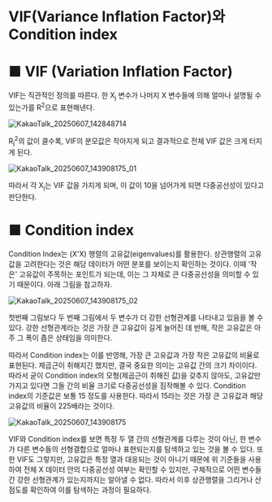 # VIF(Variance Inflation Factor)와 Condition index

# ■ VIF (Variation Inflation Factor)

VIF는 직관적인 정의를 따른다. 한 X<sub>j</sub> 변수가 나머지 X 변수들에 의해 얼마나 설명될 수 있는가를 R<sup>2</sup>으로 표현해낸다.

![KakaoTalk_20250607_142848714](https://github.com/user-attachments/assets/de729f48-15bd-4da2-ae6c-5d74335e271f)

R<sub>j</sub><sup>2</sup>의 값이 클수록, VIF의 분모값은 작아지게 되고 결과적으로 전체 VIF 값은 크게 터지게 된다.

![KakaoTalk_20250607_143908175_01](https://github.com/user-attachments/assets/ee4253d6-9dc2-409d-b3e0-dbd6efa9cd87)

따라서 각 X<sub>j</sub>는 VIF 값을 가지게 되며, 이 값이 10을 넘어가게 되면 다중공선성이 있다고 판단한다. 

# ■ Condition index

Condition Index는 (X'X) 행렬의 고유값(eigenvalues)를 활용한다. 상관행렬의 고유값을 고려한다는 것은 해당 데이터가 어떤 분포를 보이는지 확인하는 것이다.
이때 '작은' 고유값이 주목하는 포인트가 되는데, 이는 그 자체로 큰 다중공선성을 의미할 수 있기 때문이다.
아래 그림을 참고하자.

![KakaoTalk_20250607_143908175_02](https://github.com/user-attachments/assets/15038fe4-72d2-4294-88fb-9d5a06683141)

첫번째 그림보다 두 번째 그림에서 두 변수가 더 강한 선형관계를 나타내고 있음을 볼 수 있다. 
강한 선형관계라는 것은 가장 큰 고유값이 길게 늘어진 데 반해, 작은 고유값은 아주 그 폭이 좁은 상태임을 의미한다. 

따라서 Condition index는 이를 반영해, 가장 큰 고유값과 가장 작은 고유값의 비율로 표현된다. 
제곱근이 취해지긴 했지만, 결국 중요한 의미는 고유값 간의 크기 차이이다.
따라서 굳이 Condition index의 모형(제곱근이 취해진 값)을 갖추지 않아도, 고유값만 가지고 있다면 그들 간의 비율 크기로 다중공선성을 짐작해볼 수 있다. 
Condition index의 기준값은 보통 15 정도를 사용한다. 따라서 15라는 것은 가장 큰 고유값과 해당 고유값의 비율이 225배라는 것이다. 

![KakaoTalk_20250607_143908175](https://github.com/user-attachments/assets/2bb34935-d247-410d-b0df-98083d57c851)

VIF와 Condition index를 보면 특정 두 열 간의 선형관계를 다루는 것이 아닌, 한 변수가 다른 변수들의 선형결합으로 얼마나 표현되는지를 탐색하고 있는 것을 볼 수 있다. 
또한 VIF도 그렇지만, 고유값은 특정 열과 대응되는 것이 아니기 때문에 
위 기준들을 사용하여 전체 X 데이터 안의 다중공선성 여부는 확인할 수 있지만, 구체적으로 어떤 변수들 간 강한 선형관계가 있는지까지는 알아낼 수 없다. 
따라서 이후 상관행렬을 그리거나 산점도를 확인하여 이를 탐색하는 과정이 필요하다.
